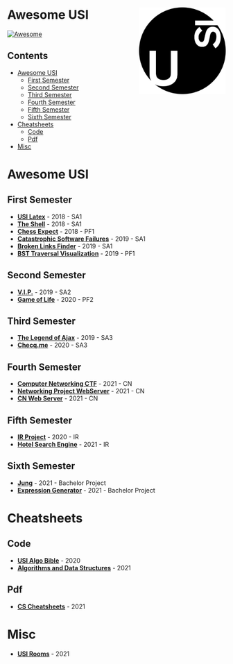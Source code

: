 # <img align="right" src="https://github.com/edoriggio/awesome-usi/blob/main/assets/usi%201.png" alt="awesome-usi" title="awesome-usi" width="200" height="200" /> Awesome USI

[![Awesome](https://cdn.rawgit.com/sindresorhus/awesome/d7305f38d29fed78fa85652e3a63e154dd8e8829/media/badge.svg)](https://github.com/sindresorhus/awesome)
<!-- [![Track Awesome List](https://www.trackawesomelist.com/badge.svg)](https://www.trackawesomelist.com/avelino/awesome-usi/) -->

## Contents
- [Awesome USI](#awesome-usi)
  - [First Semester](#first-semester)
  - [Second Semester](#second-semester)
  - [Third Semester](#third-semester)
  - [Fourth Semester](#fourth-semester)
  - [Fifth Semester](#fifth-semester)
  - [Sixth Semester](#sixth-semester)
- [Cheatsheets](#cheatsheets)
  - [Code](#code)
  - [Pdf](#pdf)
- [Misc](#misc)

# Awesome USI
## First Semester
- [**USI Latex**](https://github.com/Steeven9/USI-LaTeX) - 2018 - SA1
- [**The Shell**](https://github.com/bvlj/usi_sa1_theshell_ch) - 2018 - SA1
- [**Chess Expect**](https://github.com/Steeven9/Chess-expect) - 2018 - PF1
- [**Catastrophic Software Failures**](https://github.com/Hoormazd1379/SA1GRP1CSS) - 2019 - SA1
- [**Broken Links Finder**](https://github.com/MicheleCattaneo/broken-links-finder) - 2019 - SA1
- [**BST Traversal Visualization**](https://github.com/MicheleCattaneo/BST-traversal-visualization) - 2019 - PF1

## Second Semester
- [**V.I.P.**](https://github.com/Steeven9/V.I.P.) - 2019 - SA2
- [**Game of Life**](https://github.com/edoriggio/game-of-life) - 2020 - PF2

## Third Semester
- [**The Legend of Ajax**](https://github.com/Steeven9/WA-game-group) - 2019 - SA3
- [**Checq.me**](https://github.com/edoriggio/checq.me) - 2020 - SA3

## Fourth Semester
- [**Computer Networking CTF**](https://github.com/edoriggio/computer-networking-ctf) - 2021 - CN
- [**Networking Project WebServer**](https://github.com/MicheleCattaneo/Networking_Project_WebServer) - 2021 - CN
- [**CN Web Server**](https://github.com/edoriggio/cn-web-server) - 2021 - CN

## Fifth Semester
- [**IR Project**](https://github.com/Steeven9/IR-project) - 2020 - IR
- [**Hotel Search Engine**](https://github.com/hotel-se) - 2021 - IR

## Sixth Semester
- [**Jung**](https://github.com/Steeven9/Jung) - 2021 - Bachelor Project
- [**Expression Generator**](https://expressiontutor.org/) - 2021 - Bachelor Project

# Cheatsheets
## Code
- [**USI Algo Bible**](https://github.com/MicheleCattaneo/USI_Algo_Bible) - 2020
- [**Algorithms and Data Structures**](https://github.com/edoriggio/algorithms-and-data-structures) - 2021

## Pdf
- [**CS Cheatsheets**](https://github.com/edoriggio/cs-cheatsheets) - 2021

# Misc
- [**USI Rooms**](https://github.com/Steeven9/USIrooms) - 2021
